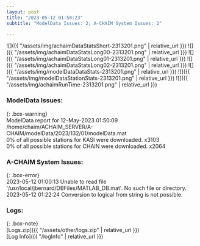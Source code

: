 ```yaml
---
layout: post
title: "2023-05-12 01:50:23"
subtitle: "ModelData Issues: 2; A-CHAIM System Issues: 2"

---
```


![]({{ "/assets/img/achaimDataStatsShort-2313201.png" | relative_url }})
![]({{ "/assets/img/achaimDataStatsLong00-2313201.png" | relative_url }})
![]({{ "/assets/img/achaimDataStatsLong01-2313201.png" | relative_url }})
![]({{ "/assets/img/achaimDataStatsLong02-2313201.png" | relative_url }})
![]({{ "/assets/img/modelDataDataStats-2313201.png" | relative_url }})
![]({{ "/assets/img/modelDataStationStats-2313201.png" | relative_url }})
![]({{ "/assets/img/achaimRunTime-2313201.png" | relative_url }})


### ModelData Issues:  
  
{: .box-warning}  
 ModelData report for 12-May-2023 01:50:09   
 /home/chaim/ACHAIM_SERVER/A-CHAIM/modelData/2023/132/01/modelData.mat   
 0% of all possible stations for KASI were downloaded. x3103   
 0% of all possible stations for CHAIN were downloaded. x2064   
  
### A-CHAIM System Issues:  
  
{: .box-error}  
2023-05-12 01:00:13 Unable to read file '/usr/local/jbernard/DBFiles/MATLAB_DB.mat'. No such file or directory.  
2023-05-12 01:22:24 Conversion to logical from string is not possible.  

### Logs:  
  
{: .box-note}  
[Logs.zip]({{ "/assets/other/logs.zip" | relative_url }})  
[Log Info]({{ "/logInfo" | relative_url }})  
